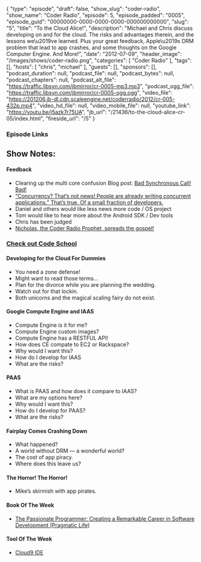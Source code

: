 {
  "type": "episode",
  "draft": false,
  "show_slug": "coder-radio",
  "show_name": "Coder Radio",
  "episode": 5,
  "episode_padded": "0005",
  "episode_guid": "00000000-0000-0000-0000-000000000000",
  "slug": "5",
  "title": "To the Cloud Alice!",
  "description": "Michael and Chris discuss developing on and for the cloud. The risks and advantages therein, and the lessons we\u2019ve learned. Plus your great feedback, Apple\u2019s DRM problem that lead to app crashes, and some thoughts on the Google Computer Engine. And More!",
  "date": "2012-07-09",
  "header_image": "/images/shows/coder-radio.png",
  "categories": [
    "Coder Radio"
  ],
  "tags": [],
  "hosts": [
    "chris",
    "michael"
  ],
  "guests": [],
  "sponsors": [],
  "podcast_duration": null,
  "podcast_file": null,
  "podcast_bytes": null,
  "podcast_chapters": null,
  "podcast_alt_file": "https://traffic.libsyn.com/jbmirror/cr-0005-mp3.mp3",
  "podcast_ogg_file": "https://traffic.libsyn.com/jbmirror/cr-0005-ogg.ogg",
  "video_file": "https://201206.jb-dl.cdn.scaleengine.net/coderradio/2012/cr-005-432p.mp4",
  "video_hd_file": null,
  "video_mobile_file": null,
  "youtube_link": "https://youtu.be/j5azk7r75UA",
  "jb_url": "/21436/to-the-cloud-alice-cr-05/index.html",
  "fireside_url": "/5"
}


### Episode Links

## Show Notes:

#### Feedback

  * Clearing up the multi core confusion Blog post: [Bad Synchronous Call! Bad!](http://blog.mdominick.com/index1ad7.html?p=190\\%22)
  * [ “Concurrency? That’s not news! People are already writing concurrent applications.” That’s true. Of a small fraction of developers.](http://www.gotw.ca/publications/concurrency-ddj.htm/index.html)
  * Daniel and others would like less news more code / OS project
  * Tom would like to hear more about the Android SDK / Dev tools
  * Chris has been judged
  * [Nicholas, the Coder Radio Prophet, spreads the gospel!](http://linuxjournalist.blogspot.com/2012/06/new-jb-show-coder-radio.html/index.html)

### [Check out Code School](http://zfer.us/iln1s/index.html)

#### Developing for the Cloud For Dummies

  * You need a zone defense! 
  * Might want to read those terms…
  * Plan for the divorce while you are planning the wedding.
  * Watch out for that lockin.
  * Both unicorns and the magical scaling fairy do not exist.

#### Google Compute Engine and IAAS

  * Compute Engine is it for me?
  * Compute Engine custom images?
  * Compute Engine has a RESTFUL API!
  * How does CE compate to EC2 or Rackspace?
  * Why would I want this?
  * How do I develop for IAAS
  * What are the risks?

#### PAAS

  * What is PAAS and how does it compare to IAAS?
  * What are my options here?
  * Why would I want this?
  * How do I develop for PAAS?
  * What are the risks?

#### Fairplay Comes Crashing Down

  * What happened?
  * A world without DRM — a wonderful world?
  * The cost of app piracy.
  * Where does this leave us? 

#### The Horror! The Horror!

  * Mike’s skirmish with app pirates. 

#### Book Of The Week

  * [The Passionate Programmer: Creating a Remarkable Career in Software Development (Pragmatic Life)](https://www.amazon.com/dp/1934356344?SubscriptionId=0RGQ32M03RDWT5YF2K82&tag=thelinactsho-20&linkCode=xm2&camp=2025&creative=165953&creativeASIN=1934356344)

#### Tool Of The Week

  * [Cloud9 IDE](http://c9.io/index.html)



